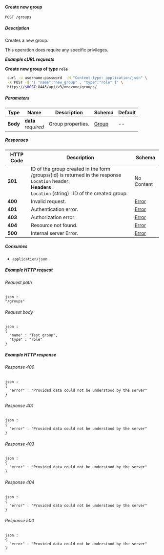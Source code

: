 
<a name="create_group"></a>
#### Create new group
```
POST /groups
```


##### Description
Creates a new group.

This operation does require any specific privileges.

***Example cURL requests***

**Create new group of type `role`**
```bash
 curl -u username:password  -H "Content-type: application/json" \
 -X POST -d '{ "name":"new_group" , "type":"role" }' \
 https://$HOST:8443/api/v3/onezone/groups/
```


##### Parameters

|Type|Name|Description|Schema|Default|
|---|---|---|---|---|
|**Body**|**data**  <br>*required*|Group properties.|[Group](../definitions/Group.md#group)|--|


##### Responses

|HTTP Code|Description|Schema|
|---|---|---|
|**201**|ID of the group created in the form /groups/{id} is returned in the response `Location` header.  <br>**Headers** :   <br>`Location` (string) : ID of the created group.|No Content|
|**400**|Invalid request.|[Error](../definitions/Error.md#error)|
|**401**|Authentication error.|[Error](../definitions/Error.md#error)|
|**403**|Authorization error.|[Error](../definitions/Error.md#error)|
|**404**|Resource not found.|[Error](../definitions/Error.md#error)|
|**500**|Internal server Error.|[Error](../definitions/Error.md#error)|


##### Consumes

* `application/json`


##### Example HTTP request

###### Request path
```
json :
"/groups"
```


###### Request body
```
json :
{
  "name" : "Test group",
  "type" : "role"
}
```


##### Example HTTP response

###### Response 400
```
json :
{
  "error" : "Provided data could not be understood by the server"
}
```


###### Response 401
```
json :
{
  "error" : "Provided data could not be understood by the server"
}
```


###### Response 403
```
json :
{
  "error" : "Provided data could not be understood by the server"
}
```


###### Response 404
```
json :
{
  "error" : "Provided data could not be understood by the server"
}
```


###### Response 500
```
json :
{
  "error" : "Provided data could not be understood by the server"
}
```



